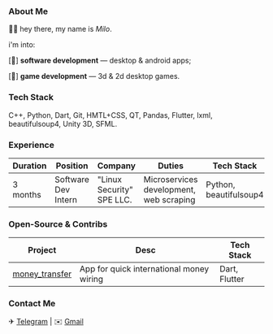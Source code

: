 ### About Me
👋🏻 hey there, my name is *Milo*.

i'm into:

[👾] **software development** — desktop & android apps;

[🎲] **game development** — 3d & 2d desktop games.

### Tech Stack
C++, Python, Dart, Git, HMTL+CSS, QT, Pandas, Flutter, lxml, beautifulsoup4, Unity 3D, SFML.

### Experience
Duration|Position|Company|Duties|Tech Stack
-|-|-|-|-
3 months|Software Dev Intern|"Linux Security" SPE LLC.|Microservices development, web scraping|Python, beautifulsoup4

### Open-Source & Contribs
Project|Desc|Tech Stack
-|-|-
[money_transfer](https://github.com/Ezekiel-Gadzama/money_transfer)|App for quick international money wiring|Dart, Flutter

### Contact Me
✈ [Telegram](https://t.me/illmilo)   |   ✉️ [Gmail](mailto:illfqm@gmail.com)
